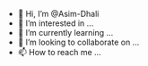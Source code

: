 - 👋 Hi, I’m @Asim-Dhali
- 👀 I’m interested in ...
- 🌱 I’m currently learning ...
- 💞️ I’m looking to collaborate on ...
- 📫 How to reach me ...

<!---
Asim-Dhali/Asim-Dhali is a ✨ special ✨ repository because its `README.md` (this file) appears on your GitHub profile.
You can click the Preview link to take a look at your changes.
--->
